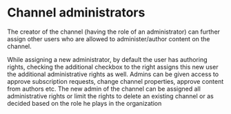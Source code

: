 # Channel administrators

The creator of the channel (having the role of  an administrator) can further assign other users who are allowed to administer/author content on the channel. 

While assigning a new administrator, by default the user has authoring rights, checking the additional checkbox to the right assigns this new user the additional administrative rights as well. Admins can be given access to approve subscription requests, change channel properties, approve content from authors etc. The new admin of the channel can be assigned all administrative rights or limit the rights to delete an existing channel or as decided based on the role he plays in the organization
<!--stackedit_data:
eyJoaXN0b3J5IjpbMjA0NjczNTU4MF19
-->